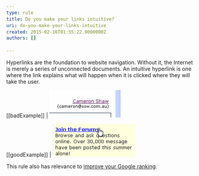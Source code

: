 ```yaml
---
type: rule
title: Do you make your links intuitive?
uri: do-you-make-your-links-intuitive
created: 2015-02-16T01:55:22.0000000Z
authors: []

---
```


Hyperlinks are the foundation to website navigation. Without       it, the Internet is merely a series of unconnected       documents. An intuitive hyperlink is one where the link       explains what will happen when it is clicked where they will       take the user.
 
[[badExample]]
| ![ Bad Example - I have no way of knowing that this link allows me to edit my details](../../assets/Websites_NotIntuitiveHyperlinks.gif)

[[goodExample]]
| ![ Good Example - I'm pretty certain where this link will take me...](../../assets/Websites_IntuitiveHyperlinks.gif)

This rule also has relevance to     [improve your Google ranking](http://www.ssw.com.au/SSW/Standards/Rules/RulesToBetterGoogleRankings.aspx#Relevancy).
